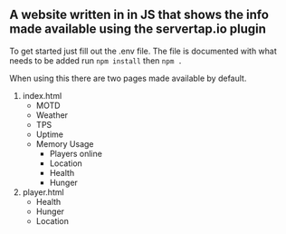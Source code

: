 ## A website written in in JS that shows the info made available using the servertap.io plugin

To get started just fill out the .env file. The file is documented with what needs to be added
run `npm install` then `npm .`

When using this there are two pages made available by default.

1. index.html
	 - MOTD
	 - Weather
	 - TPS
	 - Uptime
	 - Memory Usage
		 - Players online
		 - Location
		 - Health
		 - Hunger
2. player.html
	 - Health
	 - Hunger
	 - Location
